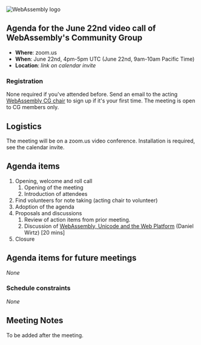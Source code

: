 ![WebAssembly logo](/images/WebAssembly.png)

## Agenda for the June 22nd video call of WebAssembly's Community Group

- **Where**: zoom.us
- **When**: June 22nd, 4pm-5pm UTC (June 22nd, 9am-10am Pacific Time)
- **Location**: *link on calendar invite*

### Registration

None required if you've attended before. Send an email to the acting [WebAssembly CG chair](mailto:webassembly-cg-chair@chromium.org)
to sign up if it's your first time. The meeting is open to CG members only.

## Logistics

The meeting will be on a zoom.us video conference.
Installation is required, see the calendar invite.

## Agenda items

1. Opening, welcome and roll call
    1. Opening of the meeting
    1. Introduction of attendees
1. Find volunteers for note taking (acting chair to volunteer)
1. Adoption of the agenda
1. Proposals and discussions
    1. Review of action items from prior meeting.
    1. Discussion of [WebAssembly, Unicode and the Web Platform](#tbc) (Daniel Wirtz) [20 mins]
1. Closure

## Agenda items for future meetings

*None*

### Schedule constraints

*None*

## Meeting Notes

To be added after the meeting.
